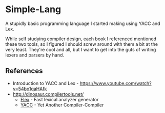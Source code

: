 # Simple-Lang

A stupidly basic programming language I started making using YACC and Lex.


While self studying compiler design, each book I referenced mentioned these two tools, 
so I figured I should screw around with them a bit at the very least.
They're cool and all, but I want to get into the guts of writing lexers and parsers by hand.



## References
* Introduction to YACC and Lex - https://www.youtube.com/watch?v=54bo1qaHAfk
* http://dinosaur.compilertools.net/
  * [Flex](http://dinosaur.compilertools.net/lex/index.html) - Fast lexical analyzer generator
  * [YACC](http://dinosaur.compilertools.net/yacc/index.html) - Yet Another Compiler-Compiler
